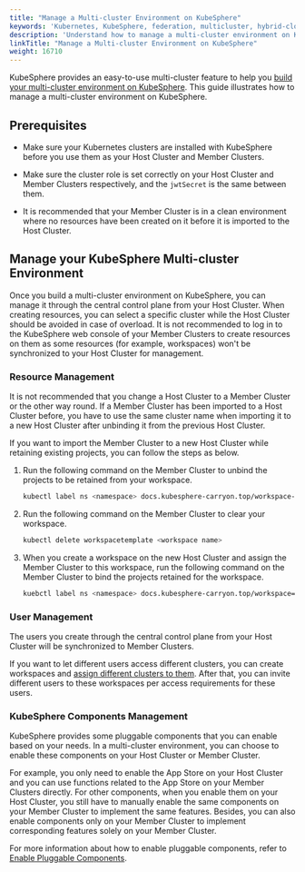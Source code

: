 ```yaml
---
title: "Manage a Multi-cluster Environment on KubeSphere"
keywords: 'Kubernetes, KubeSphere, federation, multicluster, hybrid-cloud'
description: 'Understand how to manage a multi-cluster environment on KubeSphere.'
linkTitle: "Manage a Multi-cluster Environment on KubeSphere"
weight: 16710
---
```


KubeSphere provides an easy-to-use multi-cluster feature to help you [build your multi-cluster environment on KubeSphere](../../../multicluster-management/). This guide illustrates how to manage a multi-cluster environment on KubeSphere.

## Prerequisites

- Make sure your Kubernetes clusters are installed with KubeSphere before you use them as your Host Cluster and Member Clusters. 

- Make sure the cluster role is set correctly on your Host Cluster and Member Clusters respectively, and the `jwtSecret` is the same between them.

- It is recommended that your Member Cluster is in a clean environment where no resources have been created on it before it is imported to the Host Cluster.


## Manage your KubeSphere Multi-cluster Environment

Once you build a multi-cluster environment on KubeSphere, you can manage it through the central control plane from your Host Cluster. When creating resources, you can select a specific cluster while the Host Cluster should be avoided in case of overload. It is not recommended to log in to the KubeSphere web console of your Member Clusters to create resources on them as some resources (for example, workspaces) won't be synchronized to your Host Cluster for management.

### Resource Management

It is not recommended that you change a Host Cluster to a Member Cluster or the other way round. If a Member Cluster has been imported to a Host Cluster before, you have to use the same cluster name when importing it to a new Host Cluster after unbinding it from the previous Host Cluster.

If you want to import the Member Cluster to a new Host Cluster while retaining existing projects, you can follow the steps as below.

1. Run the following command on the Member Cluster to unbind the projects to be retained from your workspace.

   ```bash
   kubectl label ns <namespace> docs.kubesphere-carryon.top/workspace- && kubectl patch ns <namespace>   -p '{"metadata":{"ownerReferences":[]}}' --type=merge
   ```

2. Run the following command on the Member Cluster to clear your workspace.

   ```bash
   kubectl delete workspacetemplate <workspace name>
   ```

3. When you create a workspace on the new Host Cluster and assign the Member Cluster to this workspace, run the following command on the Member Cluster to bind the projects retained for the workspace.

   ```bash
   kuebctl label ns <namespace> docs.kubesphere-carryon.top/workspace=<workspace name>
   ```

### User Management

The users you create through the central control plane from your Host Cluster will be synchronized to Member Clusters. 

If you want to let different users access different clusters, you can create workspaces and [assign different clusters to them](../../../cluster-administration/cluster-settings/cluster-visibility-and-authorization/). After that, you can invite different users to these workspaces per access requirements for these users.

### KubeSphere Components Management

KubeSphere provides some pluggable components that you can enable based on your needs. In a multi-cluster environment, you can choose to enable these components on your Host Cluster or Member Cluster.

For example, you only need to enable the App Store on your Host Cluster and you can use functions related to the App Store on your Member Clusters directly. For other components, when you enable them on your Host Cluster, you still have to manually enable the same components on your Member Cluster to implement the same features. Besides, you can also enable components only on your Member Cluster to implement corresponding features solely on your Member Cluster.

For more information about how to enable pluggable components, refer to [Enable Pluggable Components](../../../pluggable-components/).

